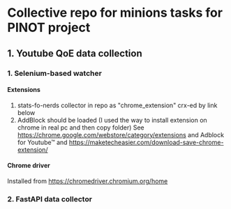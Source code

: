 # Collective repo for minions tasks for PINOT project
## 1. Youtube QoE data collection
### 1. Selenium-based watcher
#### Extensions
1. stats-fo-nerds collector in repo as "chrome_extension" crx-ed by link below
2. AddBlock should be loaded (I used the way to install extension on chrome in real pc and then copy folder)
See https://chrome.google.com/webstore/category/extensions and Adblock for Youtube™ and https://maketecheasier.com/download-save-chrome-extension/ 
#### Chrome driver
Installed from https://chromedriver.chromium.org/home
### 2. FastAPI data collector